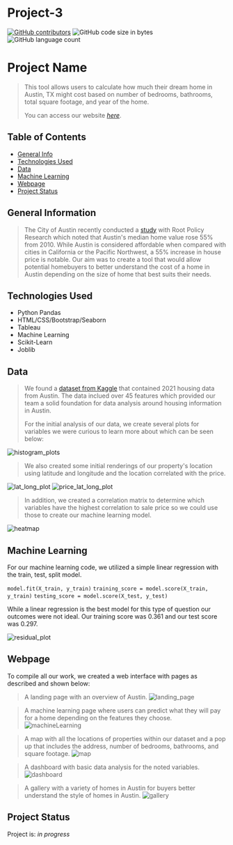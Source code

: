 # Project-3

[![GitHub contributors](https://img.shields.io/github/contributors/kflores56/project-3?logo=Github&style=for-the-badge)](https://github.com/kflores56/project_3/graphs/contributors)
![GitHub code size in bytes](https://img.shields.io/github/languages/code-size/kflores56/project-3?style=for-the-badge)
![GitHub language count](https://img.shields.io/github/languages/count/kflores56/project-3?style=for-the-badge)

# Project Name
> This tool allows users to calculate how much their dream home in Austin, TX might cost based on number of bedrooms, bathrooms, total square footage, and year of the home.  
>
> You can access our website [_here_](https://www.example.com). <!-- If you have the project hosted somewhere, include the link here. -->

## Table of Contents
* [General Info](#general-information)
* [Technologies Used](#technologies-used)
* [Data](#data)
* [Machine Learning](#machine-learning)
* [Webpage](#webpage)
* [Project Status](#project-status)
<!-- * [License](#license) -->


## General Information
> The City of Austin recently conducted  a [study](https://austintexas.gov/sites/default/files/files/Housing/Austin%20HMA_final.pdf) with Root Policy Research which noted that Austin's median home value rose 55% from 2010. While Austin is considered affordable when compared with cities in California or the Pacific Northwest, a 55% increase in house price is notable. Our aim was to create a tool that would allow potential homebuyers to better understand the cost of a home in Austin depending on the size of home that best suits their needs. 


## Technologies Used
- Python Pandas 
- HTML/CSS/Bootstrap/Seaborn
- Tableau
- Machine Learning 
- Scikit-Learn
- Joblib


## Data
> We found a [dataset from Kaggle](https://www.kaggle.com/ericpierce/austinhousingprices) that contained 2021 housing data from Austin. The data inclued over 45 features which provided our team a solid foundation for data analysis around housing information in Austin. 
>
> For the initial analysis of our data, we create several plots for variables we were curious to learn more about which can be seen below:

![histogram_plots](./images/feature_histogram_plots.png)

> We also created some initial renderings of our property's location using latitude and longitude and the location correlated with the price. 

![lat_long_plot](./images/lat_long_plot.png)
![price_lat_long_plot](./images/price_lat_long_plot.png)

> In addition, we created a correlation matrix to determine which variables have the highest correlation to sale price so we could use those to create our machine learning model. 

![heatmap](./images/heatmap.png)


## Machine Learning

For our machine learning code, we utilized a simple linear regression with the train, test, split model. 

`model.fit(X_train, y_train)`
`training_score = model.score(X_train, y_train)`
`testing_score = model.score(X_test, y_test)`

While a linear regression is the best model for this type of question our outcomes were not ideal. Our training score was 0.361 and our test score was 0.297. 

![residual_plot](./images/residual_plot.png)

## Webpage
To compile all our work, we created a web interface with pages as described and shown below:
> A landing page with an overview of Austin.
![landing_page](./images/landing_page.png)

> A machine learning page where users can predict what they will pay for a home depending on the features they choose. 
![machineLearning](./images/machineLearning.png)

> A map with all the locations of properties within our dataset and a pop up that includes the address, number of bedrooms, bathrooms, and square footage. 
![map](./images/map.png)

> A dashboard with basic data analysis for the noted variables. 
![dashboard](./images/dashboard.png)

> A gallery with a variety of homes in Austin for buyers better understand the style of homes in Austin.
![gallery](./images/gallery.png)


## Project Status
Project is: _in progress_ 


